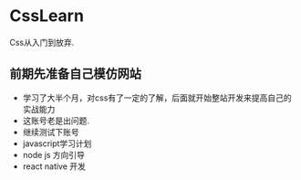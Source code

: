 # CssLearn
Css从入门到放弃.

## 前期先准备自己模仿网站
- 学习了大半个月，对css有了一定的了解，后面就开始整站开发来提高自己的实战能力
- 这账号老是出问题.
- 继续测试下账号
- javascript学习计划
- node js 方向引导
- react native 开发

